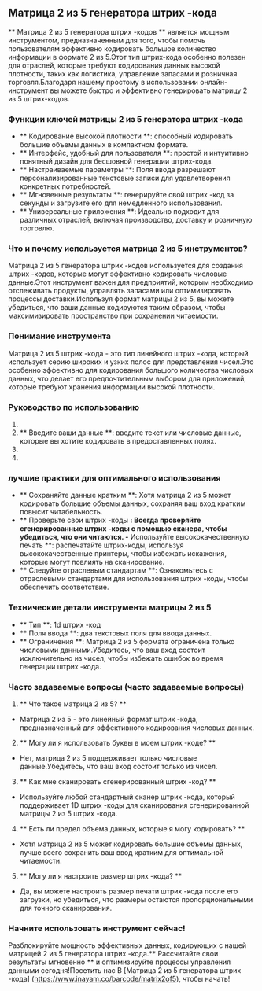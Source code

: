 ## Матрица 2 из 5 генератора штрих -кода

** Матрица 2 из 5 генератора штрих -кодов ** является мощным инструментом, предназначенным для того, чтобы помочь пользователям эффективно кодировать большое количество информации в формате 2 из 5.Этот тип штрих-кода особенно полезен для отраслей, которые требуют кодирования данных высокой плотности, таких как логистика, управление запасами и розничная торговля.Благодаря нашему простому в использовании онлайн-инструмент вы можете быстро и эффективно генерировать матрицу 2 из 5 штрих-кодов.

### Функции ключей матрицы 2 из 5 генератора штрих -кода
- ** Кодирование высокой плотности **: способный кодировать большие объемы данных в компактном формате.
- ** Интерфейс, удобный для пользователя **: простой и интуитивно понятный дизайн для бесшовной генерации штрих-кода.
- ** Настраиваемые параметры **: Поля ввода разрешают персонализированные текстовые записи для удовлетворения конкретных потребностей.
- ** Мгновенные результаты **: генерируйте свой штрих -код за секунды и загрузите его для немедленного использования.
- ** Универсальные приложения **: Идеально подходит для различных отраслей, включая производство, доставку и розничную торговлю.

### Что и почему используется матрица 2 из 5 инструментов?
Матрица 2 из 5 генератора штрих -кодов используется для создания штрих -кодов, которые могут эффективно кодировать числовые данные.Этот инструмент важен для предприятий, которым необходимо отслеживать продукты, управлять запасами или оптимизировать процессы доставки.Используя формат матрицы 2 из 5, вы можете убедиться, что ваши данные кодируются таким образом, чтобы максимизировать пространство при сохранении читаемости.

### Понимание инструмента
Матрица 2 из 5 штрих -кода - это тип линейного штрих -кода, который использует серию широких и узких полос для представления чисел.Это особенно эффективно для кодирования большого количества числовых данных, что делает его предпочтительным выбором для приложений, которые требуют хранения информации высокой плотности.

### Руководство по использованию
1.
2. ** Введите ваши данные **: введите текст или числовые данные, которые вы хотите кодировать в предоставленных полях.
3.
4.

### лучшие практики для оптимального использования
- ** Сохраняйте данные кратким **: Хотя матрица 2 из 5 может кодировать большие объемы данных, сохраняя ваш вход кратким повысит читабельность.
- ** Проверьте свои штрих -коды **: Всегда проверяйте сгенерированные штрих -коды с помощью сканера, чтобы убедиться, что они читаются.
-** Используйте высококачественную печать **: распечатайте штрих-коды, используя высококачественные принтеры, чтобы избежать искажения, которые могут повлиять на сканирование.
- ** Следуйте отраслевым стандартам **: Ознакомьтесь с отраслевыми стандартами для использования штрих -коды, чтобы обеспечить соответствие.

### Технические детали инструмента матрицы 2 из 5
- ** Тип **: 1d штрих -код
- ** Поля ввода **: два текстовых поля для ввода данных.
- ** Ограничения **: Матрица 2 из 5 формата ограничена только числовыми данными.Убедитесь, что ваш вход состоит исключительно из чисел, чтобы избежать ошибок во время генерации штрих -кода.

### Часто задаваемые вопросы (часто задаваемые вопросы)

1. ** Что такое матрица 2 из 5? **
- Матрица 2 из 5 - это линейный формат штрих -кода, предназначенный для эффективного кодирования числовых данных.

2. ** Могу ли я использовать буквы в моем штрих -коде? **
- Нет, матрица 2 из 5 поддерживает только числовые данные.Убедитесь, что ваш вход состоит только из чисел.

3. ** Как мне сканировать сгенерированный штрих -код? **
- Используйте любой стандартный сканер штрих -кода, который поддерживает 1D штрих -коды для сканирования сгенерированной матрицы 2 из 5 штрих -кода.

4. ** Есть ли предел объема данных, которые я могу кодировать? **
- Хотя матрица 2 из 5 может кодировать большие объемы данных, лучше всего сохранить ваш ввод кратким для оптимальной читаемости.

5. ** Могу ли я настроить размер штрих -кода? **
- Да, вы можете настроить размер печати штрих -кода после его загрузки, но убедиться, что размеры остаются пропорциональными для точного сканирования.

### Начните использовать инструмент сейчас!
Разблокируйте мощность эффективных данных, кодирующих с нашей матрицей 2 из 5 генератора штрих -кода.** Рассчитайте свои результаты мгновенно ** и оптимизируйте процессы управления данными сегодня!Посетить нас В [Матрица 2 из 5 генератора штрих -кода] (https://www.inayam.co/barcode/matrix2of5), чтобы начать!